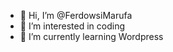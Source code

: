 - 👋 Hi, I’m @FerdowsiMarufa
- 👀 I’m interested in coding
- 🌱 I’m currently learning Wordpress
 
 

 
